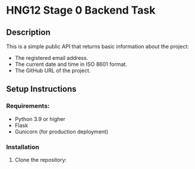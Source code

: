 # HNG12 Stage 0 Backend Task

## Description
This is a simple public API that returns basic information about the project:
- The registered email address.
- The current date and time in ISO 8601 format.
- The GitHub URL of the project.

## Setup Instructions

### Requirements:
- Python 3.9 or higher
- Flask
- Gunicorn (for production deployment)

### Installation

1. Clone the repository:
   ```bash
